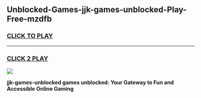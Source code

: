 
## Unblocked-Games-jjk-games-unblocked-Play-Free-mzdfb
<h3>
<a href="https://premium76.site?title=jjk-games-unblocked&ref=15A">CLICK TO PLAY</a></h3>
<hr>

<h3>
<a href="https://premium76.site?title=jjk-games-unblocked&ref=15A">CLICK 2 PLAY</a>
  
</h3>

<a href="https://premium76.site?title=jjk-games-unblocked&ref=15A"><img src="https://clearcache.store/games.png"></a>


**jjk-games-unblocked games unblocked: Your Gateway to Fun and Accessible Online Gaming**
